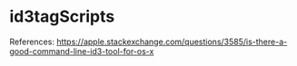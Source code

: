 # id3tagScripts
References:
https://apple.stackexchange.com/questions/3585/is-there-a-good-command-line-id3-tool-for-os-x
